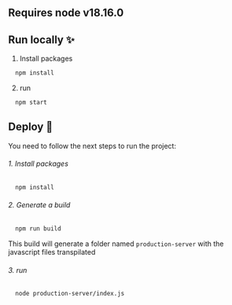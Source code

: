   ## Requires node v18.16.0

  
  ## Run locally ✨ 

  1. Install packages
  ~~~bash  
    npm install
  ~~~
  2. run

  ~~~bash  
    npm start
  ~~~


  ## Deploy 🚀  
  You need to follow the next steps to run the project:


  ###### 1. Install packages

  ~~~bash  
    npm install
  ~~~

  ###### 2. Generate a build

  ~~~bash  
    npm run build
  ~~~

  This build will generate a folder named `production-server` with the javascript files transpilated

  ###### 3. run

  ~~~bash  
    node production-server/index.js
  ~~~
